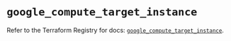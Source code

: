 # `google_compute_target_instance`

Refer to the Terraform Registry for docs: [`google_compute_target_instance`](https://registry.terraform.io/providers/hashicorp/google/5.16.0/docs/resources/compute_target_instance).
